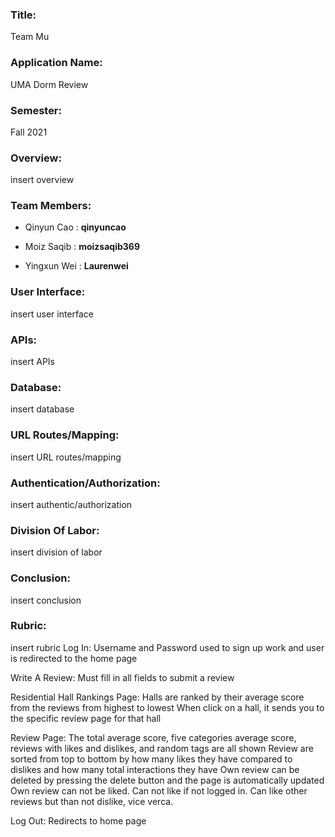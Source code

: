 ### **Title**: 
Team Mu

### **Application Name**: 
UMA Dorm Review

### **Semester**: 
Fall 2021

### **Overview**: 
insert overview

### **Team Members**:
- Qinyun Cao : **qinyuncao**

- Moiz Saqib : **moizsaqib369**

- Yingxun Wei : **Laurenwei**

### **User Interface**: 
insert user interface

### **APIs**: 
insert APIs

### **Database**: 
insert database

### **URL Routes/Mapping**: 
insert URL routes/mapping

### **Authentication/Authorization**: 
insert authentic/authorization

### **Division Of Labor**: 
insert division of labor

### **Conclusion**: 
insert conclusion

### **Rubric**: 
insert rubric
Log In:
Username and Password used to sign up work and user is redirected to the home page

Write A Review:
Must fill in all fields to submit a review

Residential Hall Rankings Page:
Halls are ranked by their average score from the reviews from highest to lowest
When click on a hall, it sends you to the specific review page for that hall

Review Page:
The total average score, five categories average score, reviews with likes and dislikes, and random tags are all shown
Review are sorted from top to bottom by how many likes they have compared to dislikes and how many total interactions they have
Own review can be deleted by pressing the delete button and the page is automatically updated
Own review can not be liked. Can not like if not logged in. Can like other reviews but than not dislike, vice verca.

Log Out:
Redirects to home page
